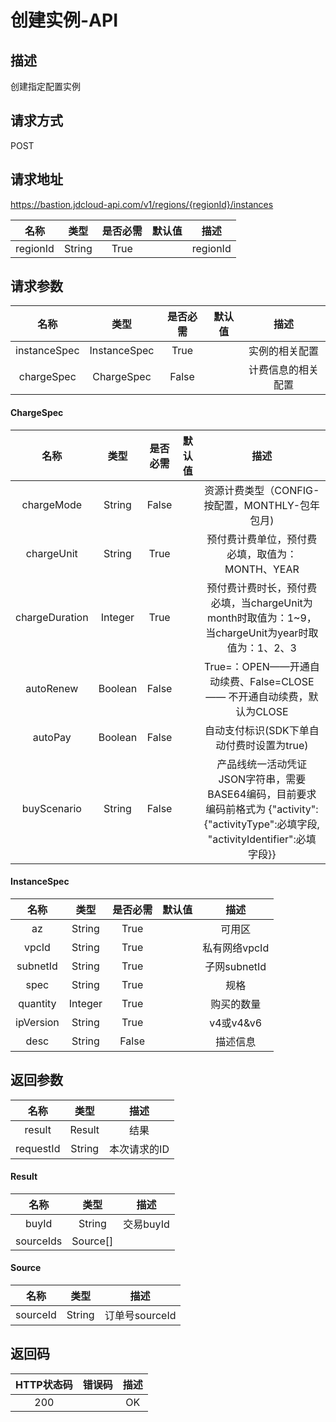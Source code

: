 # 创建实例-API

## 描述

创建指定配置实例

## 请求方式

POST

## 请求地址

https://bastion.jdcloud-api.com/v1/regions/{regionId}/instances

| 名称 | 类型 | 是否必需 | 默认值 | 描述 | 
| :--------: | :--------:| :--------: | :--------:| :--------: |
| regionId  | String | True  |    |  regionId  |

## 请求参数

| 名称 | 类型 | 是否必需 | 默认值 | 描述 | 
| :--------: | :--------:| :--------: | :--------:| :--------: |
| instanceSpec  | InstanceSpec | True  |    |  实例的相关配置  |
| chargeSpec  | ChargeSpec | False  |    |  计费信息的相关配置  |

#### ChargeSpec

| 名称 | 类型 | 是否必需 | 默认值 | 描述 | 
| :--------: | :--------:| :--------: | :--------:| :--------: |
| chargeMode  | String | False  |    |  资源计费类型（CONFIG-按配置，MONTHLY-包年包月)  |
| chargeUnit  | String | True  |    |  预付费计费单位，预付费必填，取值为：MONTH、YEAR  |
| chargeDuration  | Integer | True  |    |  预付费计费时长，预付费必填，当chargeUnit为month时取值为：1~9，当chargeUnit为year时取值为：1、2、3  |
| autoRenew  | Boolean	 | False  |    |  True=：OPEN——开通自动续费、False=CLOSE—— 不开通自动续费，默认为CLOSE  |
| autoPay  | Boolean | False  |    |  自动支付标识(SDK下单自动付费时设置为true)  |
| buyScenario  | String | False  |    |  产品线统一活动凭证JSON字符串，需要BASE64编码，目前要求编码前格式为 {"activity":{"activityType":必填字段, "activityIdentifier":必填字段}}  |

#### InstanceSpec

| 名称 | 类型 | 是否必需 | 默认值 | 描述 | 
| :--------: | :--------:| :--------: | :--------:| :--------: |
| az  | String | True  |    |  可用区  |
| vpcId  | String | True  |    |  私有网络vpcId  |
| subnetId  | String | True  |    |  子网subnetId  |
| spec  | String	 | True  |    |  规格  |
| quantity  | Integer | True  |    |  购买的数量  |
| ipVersion  | String | True  |    |  v4或v4&v6  |
| desc  | String | False  |    |  描述信息  |

## 返回参数

| 名称 | 类型 | 描述 | 
| :--------: | :--------:| :--------: |
| result  | Result | 结果  |
| requestId  | String	 | 本次请求的ID  |

#### Result

| 名称 | 类型 | 描述 | 
| :--------: | :--------:| :--------: |
| buyId  | String | 交易buyId  |
| sourceIds  | Source[]	 |   |

#### Source

| 名称 | 类型 | 描述 | 
| :--------: | :--------:| :--------: |
| sourceId  | String | 订单号sourceId  |

## 返回码

| HTTP状态码 | 错误码 | 描述 | 
| :--------: | :--------:| :--------: |
| 200  |  | OK  |







